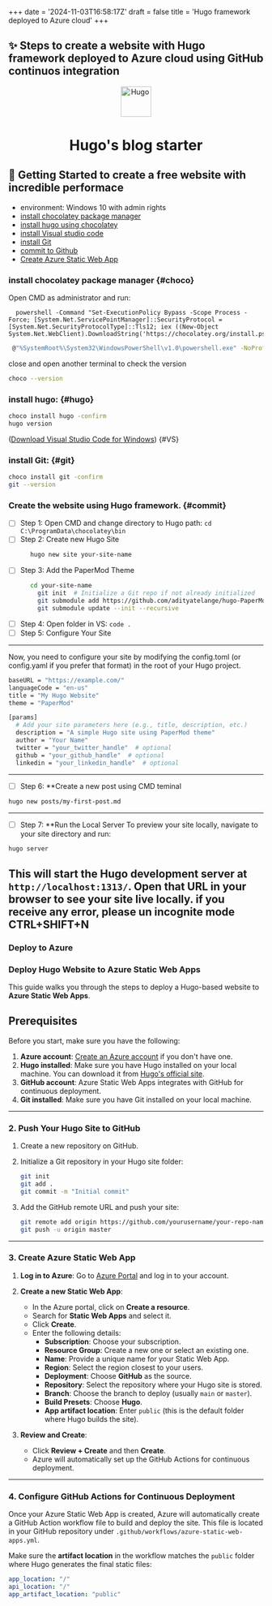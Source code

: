 +++
date = '2024-11-03T16:58:17Z'
draft = false
title = 'Hugo framework deployed to Azure cloud'
+++

## ✨ Steps to create a website with Hugo framework deployed to Azure cloud using GitHub continuos integration 
<p align="center">
  <a href="https://hugo.io/">
    <img alt="Hugo" src="https://static-00.iconduck.com/assets.00/hugo-icon-456x512-ghgrm1yx.png" width="60" />
  </a>
</p>
<h1 align="center">
  Hugo's blog starter
</h1>

## 🚀 Getting Started to create a free website with incredible performace
- environment: Windows 10 with admin rights 
- [install chocolatey package manager](#choco)
- [install hugo using chocolatey](#hugo)
- [install Visual studio code](#VS)
- [install Git ](#git)
- [commit to Github](#commit)
- [Create Azure Static Web App](#publish)

### install chocolatey package manager {#choco}
Open CMD as administrator and run:
```shell
  powershell -Command "Set-ExecutionPolicy Bypass -Scope Process -Force; [System.Net.ServicePointManager]::SecurityProtocol = [System.Net.SecurityProtocolType]::Tls12; iex ((New-Object System.Net.WebClient).DownloadString('https://chocolatey.org/install.ps1'))"
 ```
```sh
 @"%SystemRoot%\System32\WindowsPowerShell\v1.0\powershell.exe" -NoProfile -InputFormat None -ExecutionPolicy Bypass -Command "iex ((New-Object System.Net.WebClient).DownloadString('https://chocolatey.org/install.ps1'))" && SET "PATH=%PATH%;%ALLUSERSPROFILE%\chocolatey\bin"
```
close and open another terminal to check the version
```sh
choco --version
```

### install hugo: {#hugo}
```sh
choco install hugo -confirm
hugo version
```
([Download Visual Studio Code for Windows](https://code.visualstudio.com/docs/?dv=win64user)) 
{#VS}

### install Git: {#git}
```sh
choco install git -confirm
git --version
```

### Create the website using Hugo framework. {#commit}
- [ ] Step 1: Open CMD and change directory to Hugo path: ```cd C:\ProgramData\chocolatey\bin```
- [ ] Step 2: Create new Hugo Site
```sh
      hugo new site your-site-name
```
- [ ] Step 3: Add the PaperMod Theme
```sh
      cd your-site-name 
        git init  # Initialize a Git repo if not already initialized
        git submodule add https://github.com/adityatelange/hugo-PaperMod.git themes/PaperMod
        git submodule update --init --recursive
```

- [ ] Step 4: Open folder in VS: ```code .```
- [ ] Step 5: Configure Your Site
---
Now, you need to configure your site by modifying the config.toml (or config.yaml if you prefer that format) in the root of your Hugo project.
```sh
baseURL = "https://example.com/"
languageCode = "en-us"
title = "My Hugo Website"
theme = "PaperMod"

[params]
  # Add your site parameters here (e.g., title, description, etc.)
  description = "A simple Hugo site using PaperMod theme"
  author = "Your Name"
  twitter = "your_twitter_handle"  # optional
  github = "your_github_handle"  # optional
  linkedin = "your_linkedin_handle"  # optional
```
---
- [ ] Step 6: **Create a new post using CMD teminal
```sh
hugo new posts/my-first-post.md
```
---
- [ ] Step 7: **Run the Local Server
To preview your site locally, navigate to your site directory and run:
```sh
hugo server
```
This will start the Hugo development server at `http://localhost:1313/`. Open that URL in your browser to see your site live locally. if you receive any error, please un incognite mode CTRL+SHIFT+N
---

### Deploy to Azure
### Deploy Hugo Website to Azure Static Web Apps

This guide walks you through the steps to deploy a Hugo-based website to **Azure Static Web Apps**.

## Prerequisites

Before you start, make sure you have the following:

1. **Azure account**: [Create an Azure account](https://azure.microsoft.com/free/) if you don't have one.
2. **Hugo installed**: Make sure you have Hugo installed on your local machine. You can download it from [Hugo's official site](https://gohugo.io/getting-started/installing/).
3. **GitHub account**: Azure Static Web Apps integrates with GitHub for continuous deployment.
4. **Git installed**: Make sure you have Git installed on your local machine.

---
### 2. **Push Your Hugo Site to GitHub**

1. Create a new repository on GitHub.

2. Initialize a Git repository in your Hugo site folder:

    ```bash
    git init
    git add .
    git commit -m "Initial commit"
    ```

3. Add the GitHub remote URL and push your site:

    ```bash
    git remote add origin https://github.com/yourusername/your-repo-name.git
    git push -u origin master
    ```

---

### 3. **Create Azure Static Web App**

1. **Log in to Azure**: Go to [Azure Portal](https://portal.azure.com/) and log in to your account.

2. **Create a new Static Web App**:
    - In the Azure portal, click on **Create a resource**.
    - Search for **Static Web Apps** and select it.
    - Click **Create**.
    - Enter the following details:
      - **Subscription**: Choose your subscription.
      - **Resource Group**: Create a new one or select an existing one.
      - **Name**: Provide a unique name for your Static Web App.
      - **Region**: Select the region closest to your users.
      - **Deployment**: Choose **GitHub** as the source.
      - **Repository**: Select the repository where your Hugo site is stored.
      - **Branch**: Choose the branch to deploy (usually `main` or `master`).
      - **Build Presets**: Choose **Hugo**.
      - **App artifact location**: Enter `public` (this is the default folder where Hugo builds the site).

3. **Review and Create**:
    - Click **Review + Create** and then **Create**.
    - Azure will automatically set up the GitHub Actions for continuous deployment.

---

### 4. **Configure GitHub Actions for Continuous Deployment**

Once your Azure Static Web App is created, Azure will automatically create a GitHub Action workflow file to build and deploy the site. This file is located in your GitHub repository under `.github/workflows/azure-static-web-apps.yml`.

Make sure the **artifact location** in the workflow matches the `public` folder where Hugo generates the final static files:

```yaml
app_location: "/"
api_location: "/"
app_artifact_location: "public"

